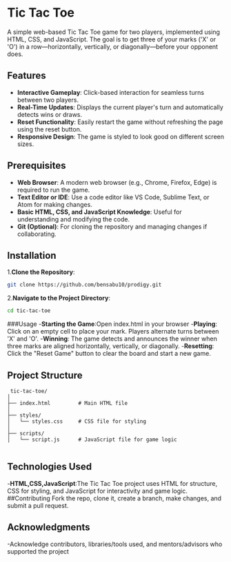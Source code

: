 # Tic Tac Toe

A simple web-based Tic Tac Toe game for two players, implemented using HTML, CSS, and JavaScript. The goal is to get three of your marks ('X' or 'O') in a row—horizontally, vertically, or diagonally—before your opponent does.

## Features

- **Interactive Gameplay**: Click-based interaction for seamless turns between two players.
- **Real-Time Updates**: Displays the current player's turn and automatically detects wins or draws.
- **Reset Functionality**: Easily restart the game without refreshing the page using the reset button.
- **Responsive Design**: The game is styled to look good on different screen sizes.

## Prerequisites

- **Web Browser**: A modern web browser (e.g., Chrome, Firefox, Edge) is required to run the game.
- **Text Editor or IDE**: Use a code editor like VS Code, Sublime Text, or Atom for making changes.
- **Basic HTML, CSS, and JavaScript Knowledge**: Useful for understanding and modifying the code.
- **Git (Optional)**: For cloning the repository and managing changes if collaborating.

## Installation


1.**Clone the Repository**:
  ```bash
  git clone https://github.com/bensabu10/prodigy.git
  ```
2.**Navigate to the Project Directory**:
  ```bash
  cd tic-tac-toe
  ```

###Usage
-**Starting the Game**:Open index.html in your browser
-**Playing**: Click on an empty cell to place your mark. Players alternate turns between 'X' and 'O'.
-**Winning**:  The game detects and announces the winner when three marks are aligned horizontally, vertically, or diagonally.
-**Resetting**: Click the "Reset Game" button to clear the board and start a new game.
## Project Structure
  ```plaintext
   tic-tac-toe/
│
├── index.html         # Main HTML file
│
├── styles/
│   └── styles.css     # CSS file for styling
│
├── scripts/
│   └── script.js      # JavaScript file for game logic


  ```
## Technologies Used
-**HTML,CSS,JavaScript**:The Tic Tac Toe project uses HTML for structure, CSS for styling, and JavaScript for interactivity and game logic.
##Contributing
 Fork the repo, clone it, create a branch, make changes, and submit a pull request.
## Acknowledgments
-Acknowledge contributors, libraries/tools used, and mentors/advisors who supported the project

  

  
  



